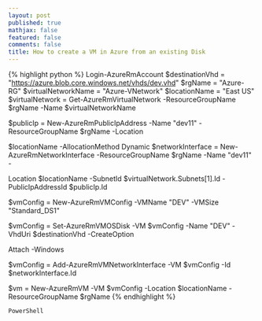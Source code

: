 ```yaml
---
layout: post
published: true
mathjax: false
featured: false
comments: false
title: How to create a VM in Azure from an existing Disk
---
```


{% highlight python %}
 Login-AzureRmAccount
$destinationVhd = "https://azure.blob.core.windows.net/vhds/dev.vhd"
$rgName = "Azure-RG"
$virtualNetworkName = "Azure-VNetwork"
$locationName = "East US"
$virtualNetwork = Get-AzureRmVirtualNetwork -ResourceGroupName $rgName -Name $virtualNetworkName

$publicIp = New-AzureRmPublicIpAddress -Name "dev11" -ResourceGroupName $rgName -Location 

$locationName -AllocationMethod Dynamic
$networkInterface = New-AzureRmNetworkInterface -ResourceGroupName $rgName -Name "dev11" -

Location $locationName -SubnetId $virtualNetwork.Subnets[1].Id -PublicIpAddressId $publicIp.Id

$vmConfig = New-AzureRmVMConfig -VMName "DEV" -VMSize "Standard_DS1"

$vmConfig = Set-AzureRmVMOSDisk -VM $vmConfig -Name "DEV" -VhdUri $destinationVhd -CreateOption 

Attach -Windows




$vmConfig = Add-AzureRmVMNetworkInterface -VM $vmConfig -Id $networkInterface.Id


$vm = New-AzureRmVM -VM $vmConfig -Location $locationName -ResourceGroupName $rgName
{% endhighlight %}



<code></code><code>PowerShell

</code><code></code>
